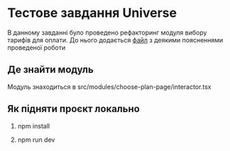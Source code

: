 # Тестове завдання Universe

В данному завданні було проведено рефакторинг модуля вибору тарифів для оплати.
До нього додається [файл](https://docs.google.com/document/d/13yG8NyXC0ql5ZBNb-M1iLqha9R9HznzhyQ3JQVtDUhs/edit?usp=sharing) з деякими поясненнями проведеної роботи

## Де знайти модуль

Модуль знаходиться в src/modules/choose-plan-page/interactor.tsx

## Як підняти проєкт локально

1. npm install

2. npm run dev
